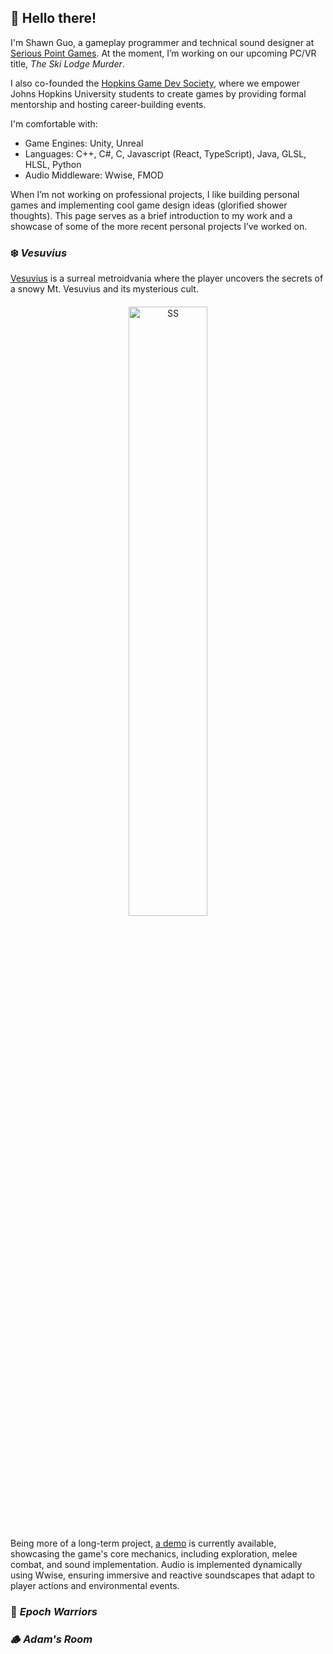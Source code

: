 ## 👋 Hello there!
I'm Shawn Guo, a gameplay programmer and technical sound designer at [Serious Point Games](https://www.seriouspointgames.com/). At the moment, I’m working on our upcoming PC/VR title, *The Ski Lodge Murder*. 

I also co-founded the [Hopkins Game Dev Society](https://www.hopkinsgamedevsociety.com/), where we empower Johns Hopkins University students to create games by providing formal mentorship and hosting career-building events.

I'm comfortable with:
- Game Engines: Unity, Unreal
- Languages: C++, C#, C, Javascript (React, TypeScript), Java, GLSL, HLSL, Python
- Audio Middleware: Wwise, FMOD

When I’m not working on professional projects, I like building personal games and implementing cool game design ideas (glorified shower thoughts). This page serves as a brief introduction to my work and a showcase of some of the more recent personal projects I’ve worked on.

### ❄️ _Vesuvius_
[Vesuvius](https://github.com/L1Ryx/Vesuvius) is a surreal metroidvania where the player uncovers the secrets of a snowy Mt. Vesuvius and its mysterious cult. 

<div style="text-align: center; margin: 20px 0;">
  <img src="https://imgur.com/KuhF3AO.png" alt="SS" width="50%">
</div>

Being more of a long-term project, [a demo](https://l1ryx.itch.io/vesuvius) is currently available, showcasing the game's core mechanics, including exploration, melee combat, and sound implementation. Audio is implemented dynamically using Wwise, ensuring immersive and reactive soundscapes that adapt to player actions and environmental events.

### 🦖 _Epoch Warriors_


### 🪵 _Adam's Room_
<!--
**L1Ryx/L1Ryx** is a ✨ _special_ ✨ repository because its `README.md` (this file) appears on your GitHub profile.

Here are some ideas to get you started:

- 🔭 I’m currently working on ...
- 🌱 I’m currently learning ...
- 👯 I’m looking to collaborate on ...
- 🤔 I’m looking for help with ...
- 💬 Ask me about ...
- 📫 How to reach me: ...
- 😄 Pronouns: ...
- ⚡ Fun fact: ...
-->
